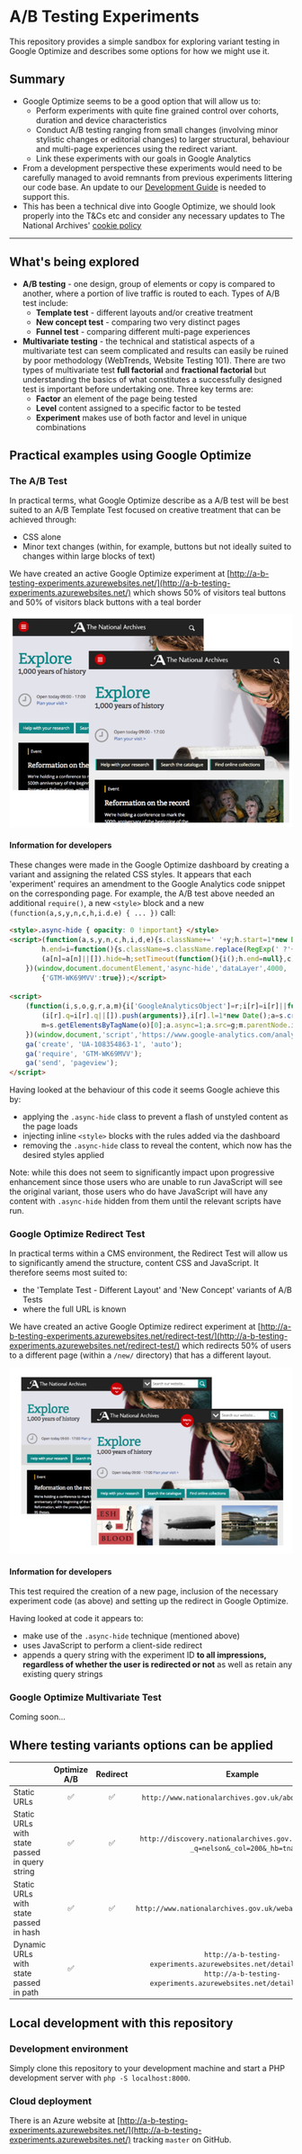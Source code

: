 # A/B Testing Experiments

This repository provides a simple sandbox for exploring variant testing in Google Optimize and describes some options for how we might use it.

## Summary

* Google Optimize seems to be a good option that will allow us to:
    * Perform experiments with quite fine grained control over cohorts, duration and device characteristics
    * Conduct A/B testing ranging from small changes (involving minor stylistic changes or editorial changes) to larger structural, behaviour and multi-page experiences using the redirect variant.
    * Link these experiments with our goals in Google Analytics
* From a development perspective these experiments would need to be carefully managed to avoid remnants from previous experiments littering our code base. An update to our [Development Guide](https://github.com/nationalarchives/development-guide) is needed to support this.
* This has been a technical dive into Google Optimize, we should look properly into the T&Cs etc and consider any necessary updates to The National Archives' [cookie policy](http://www.nationalarchives.gov.uk/legal/cookies.htm)

-------

## What's being explored

* **A/B testing** - one design, group of elements or copy is compared to another, where a portion of live traffic is routed to each. Types of A/B test include:
    * **Template test** - different layouts and/or creative treatment 
    * **New concept test** - comparing two very distinct pages
    * **Funnel test** - comparing different multi-page experiences
* **Multivariate testing** - the technical and statistical aspects of a multivariate test can seem complicated and results can easily be ruined by poor methodology (WebTrends, Website Testing 101). There are two types of multivariate test **full factorial** and **fractional factorial** but understanding the basics of what constitutes a successfully designed test is important before undertaking one. Three key terms are:
    * **Factor** an element of the page being tested
    * **Level** content assigned to a specific factor to be tested
    * **Experiment** makes use of both factor and level in unique combinations

## Practical examples using Google Optimize

### The A/B Test

In practical terms, what Google Optimize describe as a A/B test will be best suited to an A/B Template Test focused on creative treatment that can be achieved through: 

* CSS alone
* Minor text changes (within, for example, buttons but not ideally suited to changes within large blocks of text)

We have created an active Google Optimize experiment at [http://a-b-testing-experiments.azurewebsites.net/](http://a-b-testing-experiments.azurewebsites.net/) which shows 50% of visitors teal buttons and 50% of visitors black buttons with a teal border 

![A/B Test in Google Optimize](a-b-optimize.png)

#### Information for developers

These changes were made in the Google Optimize dashboard by creating a variant and assigning the related CSS styles. It appears that each 'experiment' requires an amendment to the Google Analytics code snippet on the corresponding page. For example, the A/B test above needed an additional `require()`, a new `<style>` block and a new `(function(a,s,y,n,c,h,i.d.e) { ... })` call: 

```html
<style>.async-hide { opacity: 0 !important} </style>
<script>(function(a,s,y,n,c,h,i,d,e){s.className+=' '+y;h.start=1*new Date;
        h.end=i=function(){s.className=s.className.replace(RegExp(' ?'+y),'')};
        (a[n]=a[n]||[]).hide=h;setTimeout(function(){i();h.end=null},c);h.timeout=c;
    })(window,document.documentElement,'async-hide','dataLayer',4000,
        {'GTM-WK69MVV':true});</script>

<script>
    (function(i,s,o,g,r,a,m){i['GoogleAnalyticsObject']=r;i[r]=i[r]||function(){
        (i[r].q=i[r].q||[]).push(arguments)},i[r].l=1*new Date();a=s.createElement(o),
        m=s.getElementsByTagName(o)[0];a.async=1;a.src=g;m.parentNode.insertBefore(a,m)
    })(window,document,'script','https://www.google-analytics.com/analytics.js','ga');
    ga('create', 'UA-108354863-1', 'auto');
    ga('require', 'GTM-WK69MVV');
    ga('send', 'pageview');
</script>
```

Having looked at the behaviour of this code it seems Google achieve this by:

* applying the `.async-hide` class to prevent a flash of unstyled content as the page loads
* injecting inline `<style>` blocks with the rules added via the dashboard
* removing the `.async-hide` class to reveal the content, which now has the desired styles applied

Note: while this does not seem to significantly impact upon progressive enhancement since those users who are unable to run JavaScript will see the original variant, those users who do have JavaScript will have any content with `.async-hide` hidden from them until the relevant scripts have run. 

### Google Optimize Redirect Test

In practical terms within a CMS environment, the Redirect Test will allow us to significantly amend the structure, content CSS and JavaScript. It therefore seems most suited to: 
* the 'Template Test - Different Layout' and 'New Concept' variants of A/B Tests
* where the full URL is known

We have created an active Google Optimize redirect experiment at [http://a-b-testing-experiments.azurewebsites.net/redirect-test/](http://a-b-testing-experiments.azurewebsites.net/redirect-test/) which redirects 50% of users to a different page (within a `/new/` directory) that has a different layout.

![Redirect Test in Google Optimize](redirect-optimize.png)

#### Information for developers

This test required the creation of a new page, inclusion of the necessary experiment code (as above) and setting up the redirect in Google Optimize.

Having looked at code it appears to: 

* make use of the `.async-hide` technique (mentioned above)
* uses JavaScript to perform a client-side redirect
* appends a query string with the experiment ID **to all impressions, regardless of whether the user is redirected or not** as well as retain any existing query strings

### Google Optimize Multivariate Test 

Coming soon...

## Where testing variants options can be applied

|                                               | Optimize A/B       | Redirect           | Example                                                                         |
| --------------------------------------------- |:-------------:     | :--------:         |:------------------:                                                             |
| Static URLs                                   | :white_check_mark: | :white_check_mark: | `http://www.nationalarchives.gov.uk/about/visit-us/`                            |
| Static URLs with state passed in query string | :white_check_mark: | :white_check_mark: | `http://discovery.nationalarchives.gov.uk/results/r?_q=nelson&_col=200&_hb=tna` |
| Static URLs with state passed in hash         | :white_check_mark: | :white_check_mark: | `http://www.nationalarchives.gov.uk/webarchive/atoz/#t`                         |
| Dynamic URLs with state passed in path        | :white_check_mark: |                    | `http://a-b-testing-experiments.azurewebsites.net/details/C4462857 http://a-b-testing-experiments.azurewebsites.net/details/D8206854` |

## Local development with this repository

### Development environment

Simply clone this repository to your development machine and start a PHP development server with `php -S localhost:8000`.

### Cloud deployment

There is an Azure website at [http://a-b-testing-experiments.azurewebsites.net/](http://a-b-testing-experiments.azurewebsites.net/) tracking `master` on GitHub.